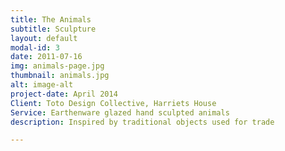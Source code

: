 ```yaml
---
title: The Animals
subtitle: Sculpture
layout: default
modal-id: 3
date: 2011-07-16
img: animals-page.jpg
thumbnail: animals.jpg
alt: image-alt
project-date: April 2014
Client: Toto Design Collective, Harriets House
Service: Earthenware glazed hand sculpted animals
description: Inspired by traditional objects used for trade

---
```


